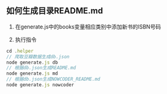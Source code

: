 ## 如何生成目录README.md

1. 在generate.js中的books变量相应类别中添加新书的ISBN号码

2. 执行指令

```js
cd .helper
// 爬取豆瓣数据生成db.json
node generate.js db
// 根据db.json生成README.md
node generate.js md
// 根据db.json生成NOWCODER_README.md
node generate.js nowcoder
```
